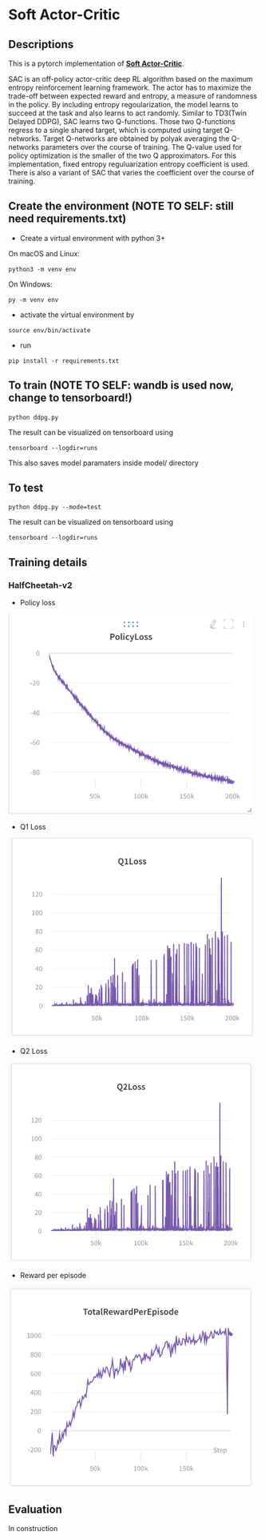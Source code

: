 # Soft Actor-Critic

## Descriptions
This is a pytorch implementation of [**Soft Actor-Critic**](https://arxiv.org/pdf/1801.01290.pdf).

SAC is an off-policy actor-critic deep RL algorithm based on the maximum entropy reinforcement learning framework. The actor has to maximize the trade-off between expected reward and entropy, a measure of randomness in the policy. By including entropy regoularization, the model learns to succeed at the task and also learns to act randomly. Similar to TD3(Twin Delayed DDPG), SAC learns two Q-functions. Those two Q-functions regress to a single shared target, which is computed using target Q-networks. Target Q-networks are obtained by polyak averaging the Q-networks parameters over the course of training. The Q-value used for policy optimization is the smaller of the two Q approximators. For this implementation, fixed entropy reguluarization entropy coefficient is used. There is also a variant of SAC that varies the coefficient over the course of training. 

## Create the environment (NOTE TO SELF: still need requirements.txt)
* Create a virtual environment with python 3+

On macOS and Linux:
```bath
python3 -m venv env
```
On Windows:
```bath
py -m venv env
```
* activate the virtual environment by
```bath
source env/bin/activate
```
* run
```bath
pip install -r requirements.txt
```

## To train (NOTE TO SELF: wandb is used now, change to tensorboard!)
```bath
python ddpg.py
```
The result can be visualized on tensorboard using
```bath
tensorboard --logdir=runs
```
This also saves model paramaters inside model/ directory
## To test
```bath
python ddpg.py --mode=test
```
The result can be visualized on tensorboard using
```bath
tensorboard --logdir=runs
```

## Training details

### HalfCheetah-v2

* Policy loss

<img src="figures/policyloss.png" height="400"/>

* Q1 Loss

<img src="figures/q1loss.png" height="400"/>

* Q2 Loss

<img src="figures/q2loss.png" height="400"/>

* Reward per episode

<img src="figures/returns.png" height="400"/>

## Evaluation

In construction


